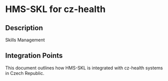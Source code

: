 # HMS-SKL for cz-health

## Description

Skills Management

## Integration Points

This document outlines how HMS-SKL is integrated with cz-health systems in Czech Republic.
